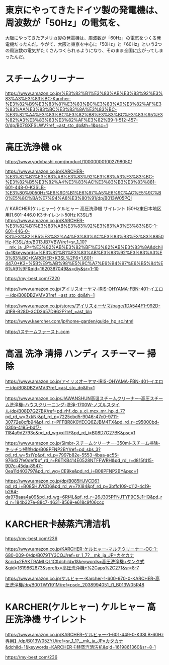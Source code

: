# 東京にやってきたドイツ製の発電機は、周波数が「50Hz」の電気を、
大阪にやってきたアメリカ製の発電機は、周波数が「60Hz」の電気をつくる発電機だったんだ。やがて、大阪と東京を中心に「50Hz」と「60Hz」という2つの周波数の電気がたくさんつくられるようになり、そのまま全国に広がってしまったんだ。

# スチームクリーナー


https://www.amazon.co.jp/%E3%82%B1%E3%83%AB%E3%83%92%E3%83%A3%E3%83%BC-Karcher-%E3%82%B9%E3%83%81%E3%83%BC%E3%83%A0%E3%82%AF%E3%83%AA%E3%83%BC%E3%83%8A%E3%83%BC-%E3%82%A4%E3%83%BC%E3%82%B8%E3%83%BC%E3%83%95%E3%82%A3%E3%83%83%E3%82%AF%E3%82%B9-1-512-457-0/dp/B07GXFSLWV?ref_=ast_sto_dp&th=1&psc=1

# 高圧洗浄機	ok
https://www.yodobashi.com/product/100000001002798050/

https://www.amazon.co.jp/KARCHER-%E3%82%B1%E3%83%AB%E3%83%92%E3%83%A3%E3%83%BC-%E3%82%B5%E3%82%A4%E3%83%AC%E3%83%B3%E3%83%881-601-448-0-K3SLB-%E3%80%9050Hz%E6%9D%B1%E6%97%A5%E6%9C%AC%E5%9C%B0%E5%8C%BA%E7%94%A8%E3%80%91/dp/B013W05PQI

// KARCHER(ケルヒャー) ケルヒャー 高圧洗浄機 サイレント (50Hz東日本地区用)1.601-446.0 K3サイレント50Hz K3SL/5
https://www.amazon.co.jp/KARCHER-%E3%82%B1%E3%83%AB%E3%83%92%E3%83%A3%E3%83%BC-1-601-446-0-K3%E3%82%B5%E3%82%A4%E3%83%AC%E3%83%B3%E3%83%8850Hz-K3SL/dp/B013JB7VBW/ref=sr_1_10?__mk_ja_JP=%E3%82%AB%E3%82%BF%E3%82%AB%E3%83%8A&dchild=1&keywords=%E3%82%B1%E3%83%AB%E3%83%92%E3%83%A3%E3%83%BC+KARCHER+K3SL%2F6+1.601-447.0+K3+%5B%E9%AB%98%E5%9C%A7%E6%B4%97%E6%B5%84%E6%A9%9F&qid=1620387049&s=diy&sr=1-10

https://my-best.com/7220

https://www.amazon.co.jp/アイリスオーヤマ-IRIS-OHYAMA-FBN-401-イエロー/dp/B08DB2VMV3?ref_=ast_sto_dp&th=1

 https://www.amazon.co.jp/stores/アイリスオーヤマ/page/1DA544F1-992D-41FB-B28D-3CD2657D962F?ref_=ast_bln
 
https://www.kaercher.com/jp/home-garden/guide_hp_sc.html

https://スチームファースト.com

# 高温 洗浄 清掃 ハンディ スチーマー 掃除 
https://www.amazon.co.jp/アイリスオーヤマ-IRIS-OHYAMA-FBN-401-イエロー/dp/B08DB2VMV3?ref_=ast_sto_dp&th=1

https://www.amazon.co.jp/JIAWANSHUN高温スチームクリーナー-高圧スチーム洗浄機-ハウスクリーニング-洗浄-1700W-ノズルスタイル/dp/B08D7G27BK/ref=pd_rhf_dp_s_ci_mcx_mr_hp_d_7?pd_rd_w=3xkNr&pf_rd_p=7225cbd5-9046-47c0-9711-30772e8cfb94&pf_rd_r=PFFBR8K0YECQ6ZJBM4TX&pd_rd_r=c95000bd-030a-4195-bdf7-1184a9d2793c&pd_rd_wg=xiTlF&pd_rd_i=B08D7G27BK&psc=1

https://www.amazon.co.jp/Simbr-スチームクリーナー-350ml-スチーム掃除-キッチン掃除/dp/B08PFNP2BY/ref=pd_sbs_3?pd_rd_w=5zIYp&pf_rd_p=7997b82e-5553-4baa-ac55-976d37fe0def&pf_rd_r=R6TKB414E0528NTFFWRH&pd_rd_r=d815fd15-907c-45da-8547-0ea11d403797&pd_rd_wg=CE9ke&pd_rd_i=B08PFNP2BY&psc=1

https://www.amazon.co.jp/dp/B085HJVCD6?pd_rd_i=B085HJVCD6&pd_rd_w=7Xl84&pf_rd_p=3bffc109-c112-4c19-b264-da978aaa4a09&pd_rd_wg=6Rf4L&pf_rd_r=26J305PFNJTYF9C5J1HQ&pd_rd_r=184b327e-88c7-4631-8569-e618c9f06ccc


# KARCHER卡赫蒸汽清洁机
https://my-best.com/236
 
 https://www.amazon.co.jp/KARCHER-ケルヒャー-マルチクリーナー-OC-1-680-009-0/dp/B079TY3CQJ/ref=sr_1_7?__mk_ja_JP=カタカナ&crid=2EAKT9AMLQL1C&dchild=1&keywords=高圧洗浄機+タンク式&qid=1619862873&sprefix=高圧洗浄機+%2Caps%2C271&sr=8-7

https://www.amazon.co.jp/ケルヒャー-Karcher-1-600-970-0-KARCHER-高圧洗浄機/dp/B00TWYI91M/ref=psdc_2038994051_t1_B013W05R48

# KARCHER(ケルヒャー) ケルヒャー 高圧洗浄機 サイレント 
https://www.amazon.co.jp/KARCHER-ケルヒャー-1-601-449-0-K3SLB-60Hz専用】/dp/B013W05ZYU/ref=sr_1_1?__mk_ja_JP=カタカナ&dchild=1&keywords=KARCHER卡赫蒸汽清洁机&qid=1619861360&sr=8-1

https://my-best.com/236
